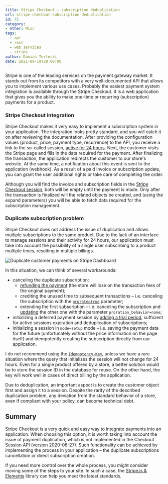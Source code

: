 ```yaml
---
title: Stripe Checkout – subscription deduplication
url: stripe-checkout-subscription-deduplication
id: 75
category:
- other: Misc
tags:
  - api
  - rest
  - web services
  - stripe
author: Damian Terlecki
date: 2021-09-19T20:00:00
---
```


Stripe is one of the leading services on the payment gateway market.
It stands out from its competitors with a very well-documented API that allows you to implement various use cases.
Probably the easiest payment system integration is available through the Stripe Checkout.
It is a web application that gives you the ability to make one-time or recurring (subscription) payments for a product.

### Stripe Checkout integration

Stripe Checkout makes it very easy to implement a subscription system in your application.
The integration looks pretty standard, and you will catch it on after reviewing the documentation.
After providing the configuration values (product, price, payment type, recurrence) to the API, you receive a link to the so-called session, [active for 24 hours](https://stripe.com/docs/payments/accept-a-payment#:~:text=Checkout%20Sessions%20expire%2024%20hours%20after%20creation.).
Next, the customer visits the Stripe page and fills in the data required for the payment.
After finalizing the transaction, the application redirects the customer to our store's website.
At the same time, a notification about this event is sent to the application (webhook).
As a result of a paid invoice or subscription update, you can grant the user additional rights or take care of completing the order.

Although you will find the invoice and subscription fields in the [Stripe Checkout session](https://stripe.com/docs/api/checkout/sessions), both will be empty until the payment is made.
Only after the transaction is finalized will the related objects be created, and (using the expand parameters) you will be able to fetch data required for the subscription management.

### Duplicate subscription problem

Stripe Checkout does not address the issue of duplication and allows multiple subscriptions to the same product.
Due to the lack of an interface to manage sessions and their activity for 24 hours, our application must take into account the
possibility of a single user subscribing to a product multiple times, resulting in multiple billings.

<img src="/img/hq/stripe-payments-dashboard.png" alt="Duplicate customer payments on Stripe Dashboard" title="Duplicate customer payments on Stripe Dashboard">

In this situation, we can think of several workarounds:
- canceling the duplicate subscription:
  - [refunding the payment](https://stripe.com/docs/api/refunds/create) (the store will lose on the transaction fees of the original payment);
  - crediting the unused time to subsequent transactions – i.e. canceling the subscription with the [`prorate=true`](https://stripe.com/docs/api/subscriptions/cancel#cancel_subscription-prorate) parameter;
  - extending the first subscription – i.e. canceling the subscription and [updating](https://stripe.com/docs/billing/subscriptions/billing-cycle#changing) the other one with the parameter `proration_behavior=none`;
- initializing a deferred payment session by [adding a trial period](https://stripe.com/docs/billing/subscriptions/trials), sufficient for active sessions expiration and deduplication of subscriptions;
- initializing a session in `mode=setup` mode – i.e. saving the payment data for the future (unfortunately without the price information on the page itself) and idempotently creating the subscription directly from our application.

I do not recommend using the [`Idempotency-Key`](https://stripe.com/docs/api/idempotent_requests), unless we have a rare situation where the query that initializes the session will not change for 24 hours.
Even for a single product offered by a store, a better solution would be to store the session ID in the database for reuse.
On the other hand, the key will work well in cases of direct billing by the application.

Due to deduplication, an important aspect is to create the customer object first and assign it to a session.
Despite the rarity of the described duplication problem, any deviation from the standard behavior of a store, even if compliant with your policy, can become technical debt.

## Summary

Stripe Checkout is a very quick and easy way to integrate payments into an application.
When choosing this option, it is worth taking into account the issue of payment duplication, which is not implemented in the Checkout Session API (version 2020-08-27).
Such functionality can be achieved by implementing the process in your application – the duplicate subscriptions cancellation or direct subscription creation.

If you need more control over the whole process, you might consider moving some of the steps to your site.
In such a case, the [Stripe.js & Elements](https://stripe.dev/elements-examples/) library can help you meet the latest standards.
